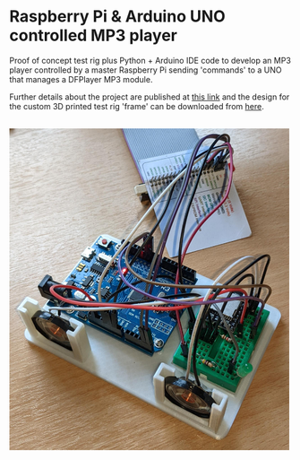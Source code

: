 # Raspberry Pi & Arduino UNO controlled MP3 player
 Proof of concept test rig plus Python + Arduino IDE code to develop an MP3 player controlled by a master Raspberry Pi sending 'commands' to a UNO that manages a DFPlayer MP3 module.

 Further details about the project are published at <a href="https://onlinedevices.co.uk/Pi-UNO+MP3+player+project" target="_blank" >this link</a> and the design for the custom 3D printed test rig 'frame' can be downloaded from <a href="https://www.prusaprinters.org/prints/121007-raspberry-pi-uno-mp3-player-test-rig" target="_blank">here</a>.

 &nbsp; &nbsp; <img src="images/DFPlayer_test_rig_20220119_123412321_1000w.jpg" width="500" height="574">
 


